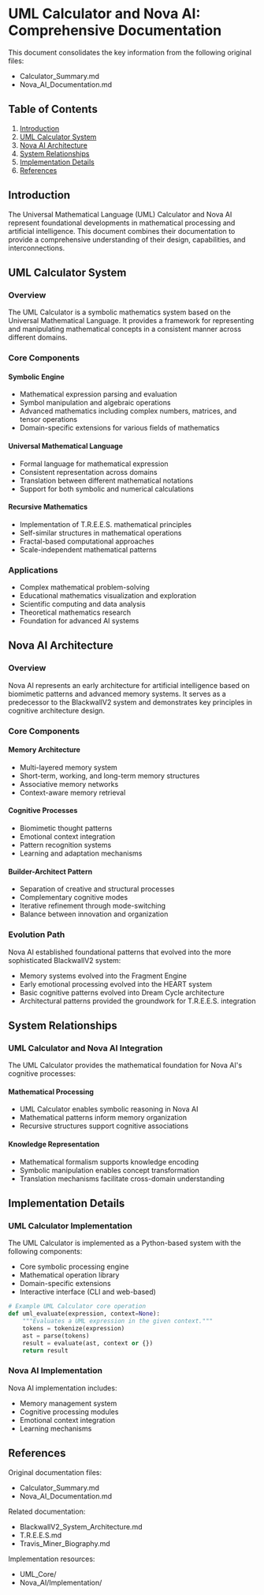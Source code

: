 # UML Calculator and Nova AI: Comprehensive Documentation

This document consolidates the key information from the following original files:
- Calculator_Summary.md
- Nova_AI_Documentation.md

## Table of Contents

1. [Introduction](#introduction)
2. [UML Calculator System](#uml-calculator-system)
3. [Nova AI Architecture](#nova-ai-architecture)
4. [System Relationships](#system-relationships)
5. [Implementation Details](#implementation-details)
6. [References](#references)

## Introduction

The Universal Mathematical Language (UML) Calculator and Nova AI represent foundational developments in mathematical processing and artificial intelligence. This document combines their documentation to provide a comprehensive understanding of their design, capabilities, and interconnections.

## UML Calculator System

### Overview

The UML Calculator is a symbolic mathematics system based on the Universal Mathematical Language. It provides a framework for representing and manipulating mathematical concepts in a consistent manner across different domains.

### Core Components

#### Symbolic Engine

- Mathematical expression parsing and evaluation
- Symbol manipulation and algebraic operations
- Advanced mathematics including complex numbers, matrices, and tensor operations
- Domain-specific extensions for various fields of mathematics

#### Universal Mathematical Language

- Formal language for mathematical expression
- Consistent representation across domains
- Translation between different mathematical notations
- Support for both symbolic and numerical calculations

#### Recursive Mathematics

- Implementation of T.R.E.E.S. mathematical principles
- Self-similar structures in mathematical operations
- Fractal-based computational approaches
- Scale-independent mathematical patterns

### Applications

- Complex mathematical problem-solving
- Educational mathematics visualization and exploration
- Scientific computing and data analysis
- Theoretical mathematics research
- Foundation for advanced AI systems

## Nova AI Architecture

### Overview

Nova AI represents an early architecture for artificial intelligence based on biomimetic patterns and advanced memory systems. It serves as a predecessor to the BlackwallV2 system and demonstrates key principles in cognitive architecture design.

### Core Components

#### Memory Architecture

- Multi-layered memory system
- Short-term, working, and long-term memory structures
- Associative memory networks
- Context-aware memory retrieval

#### Cognitive Processes

- Biomimetic thought patterns
- Emotional context integration
- Pattern recognition systems
- Learning and adaptation mechanisms

#### Builder-Architect Pattern

- Separation of creative and structural processes
- Complementary cognitive modes
- Iterative refinement through mode-switching
- Balance between innovation and organization

### Evolution Path

Nova AI established foundational patterns that evolved into the more sophisticated BlackwallV2 system:

- Memory systems evolved into the Fragment Engine
- Early emotional processing evolved into the HEART system
- Basic cognitive patterns evolved into Dream Cycle architecture
- Architectural patterns provided the groundwork for T.R.E.E.S. integration

## System Relationships

### UML Calculator and Nova AI Integration

The UML Calculator provides the mathematical foundation for Nova AI's cognitive processes:

#### Mathematical Processing

- UML Calculator enables symbolic reasoning in Nova AI
- Mathematical patterns inform memory organization
- Recursive structures support cognitive associations

#### Knowledge Representation

- Mathematical formalism supports knowledge encoding
- Symbolic manipulation enables concept transformation
- Translation mechanisms facilitate cross-domain understanding

## Implementation Details

### UML Calculator Implementation

The UML Calculator is implemented as a Python-based system with the following components:

- Core symbolic processing engine
- Mathematical operation library
- Domain-specific extensions
- Interactive interface (CLI and web-based)

```python
# Example UML Calculator core operation
def uml_evaluate(expression, context=None):
    """Evaluates a UML expression in the given context."""
    tokens = tokenize(expression)
    ast = parse(tokens)
    result = evaluate(ast, context or {})
    return result
```

### Nova AI Implementation

Nova AI implementation includes:

- Memory management system
- Cognitive processing modules
- Emotional context integration
- Learning mechanisms

## References

Original documentation files:
- Calculator_Summary.md
- Nova_AI_Documentation.md

Related documentation:
- BlackwallV2_System_Architecture.md
- T.R.E.E.S.md
- Travis_Miner_Biography.md

Implementation resources:
- UML_Core/
- Nova_AI/Implementation/
